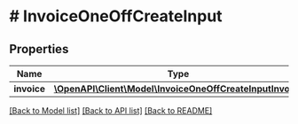 # # InvoiceOneOffCreateInput

## Properties

Name | Type | Description | Notes
------------ | ------------- | ------------- | -------------
**invoice** | [**\OpenAPI\Client\Model\InvoiceOneOffCreateInputInvoice**](InvoiceOneOffCreateInputInvoice.md) |  |

[[Back to Model list]](../../README.md#models) [[Back to API list]](../../README.md#endpoints) [[Back to README]](../../README.md)

